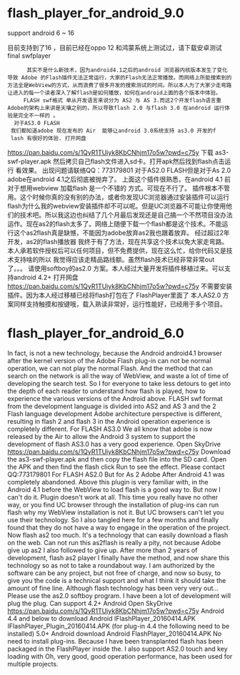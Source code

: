 # flash_player_for_android_9.0
support android  6 ~ 16

目前支持到了16 ，目前已经在oppo 12 和鸿蒙系统上测试过，请下载安卓测试final swfplayer


          其实不是什么新技术，因为android4.1之后的android 浏览器内核版本发生了变化导致 Adobe 的Flash插件无法正常运行，大家的Flash无法正常播放。而网络上所能搜索到的方法全是WebView的方式，从而浪费了很多开发的搜索测试的时间。所以本人为了大家少走弯路让进入的每一个读者深入了解flash是如何播放，如何在android上面的各个版本中体验。
         FLASH swf格式 单从开发语言来说分为 AS2 与 AS 3.而这2个开发flash语言重Adobe的架构上来讲是天壤之别的，所以导致flash 2.0 与flash 3.0 在android 运行体验是完全不一样的 。
      对于AS3.0 FLASH
     我们都知道adobe 现在发布的 Air  能够让android 3.0系统支持 as3.0 开发的f
     lash 有很好的体验. 打开网盘
https://pan.baidu.com/s/1QyR1TUiyk8KbCNhjm17o5w?pwd=c75y
 下载 as3-swf-player.apk  然后拷贝自己flash文件进入sd卡。打开apk然后找到flash点击运行 看效果。 出现问题请联络QQ：773179801
 对于AS2.0 FLASH但是对于As 2.0 adobe在android 4.1之后彻底被抛弃了。
上面这个插件很熟悉，在android 4.1 前对于想用webview 加载flash 是一个不错的 方式。可现在不行了。 插件根本不管用。这个时候你真的没有别的办法，或者你发现UC浏览器通过安装插件可以运行flash为什么我的webview安装插件却不可以呢。但是UC浏览器不可能让你使用他们的技术吧。所以我这边也纠结了几个月最后发现还是自己搞一个不然项目没办法运作。现在as2的flash太多了。网络上随便下载一个flash都是这个技术。不能运行这个as2flash真是缺憾，不能因为adobe放弃as2我也跟着放弃。
 经过超过2年开发，as2的flash播放器 我终于有了方法，现在共享这个技术以免大家走弯路。
本人承若软件授权后可以任何项目，但不免费提供，现在这么忙，给你代码又是技术支持啥的所以 我觉得应该走精品路线额。虽然flash技术已经非常非常out了。。。
请使用softboy的as2.0 方案。本人经过大量开发将插件移植过来。可以支持android 4.2+ 
打开网盘  https://pan.baidu.com/s/1QyR1TUiyk8KbCNhjm17o5w?pwd=c75y
不需要安装插件。因为本人经过移植已经将flash打包在了 FlashPlayer里面了  本人AS2.0 方案同样支持触摸和按键哦，载入熟读非常好，运行性能好，已经用于多个项目。


# flash_player_for_android_6.0
In fact, is not a new technology, because the Android android4.1 browser after the kernel version of the Adobe Flash plug-in can not be normal operation, we can not play the normal Flash. And the method that can search on the network is all the way of WebView, and waste a lot of time of developing the search test. So I for everyone to take less detours to get into the depth of each reader to understand how flash is played, how to experience the various versions of the Android above.
FLASH swf format from the development language is divided into AS2 and AS 3 and the 2 Flash language development Adobe architecture perspective is different, resulting in flash 2 and flash 3 in the Android operation experience is completely different.
For FLASH AS3.0
We all know that adobe is now released by the Air to allow the Android 3 system to support the development of flash AS3.0 has a very good experience.
Open SkyDrive
https://pan.baidu.com/s/1QyR1TUiyk8KbCNhjm17o5w?pwd=c75y
Download the as3-swf-player.apk and then copy the flash file into the SD card. Open the APK and then find the flash click Run to see the effect.
Please contact QQ:773179801
For FLASH AS2.0
But for As 2 Adobe After Android 4.1 was completely abandoned.
Above this plugin is very familiar with, in the Android 4.1 before the WebView to load flash is a good way to. But now I can't do it. Plugin doesn't work at all. This time you really have no other way, or you find UC browser through the installation of plug-ins can run flash why my WebView installation is not it. But UC browsers can't let you use their technology. So I also tangled here for a few months and finally found that they do not have a way to engage in the operation of the project. Now flash as2 too much. It's a technology that can easily download a flash on the web. Can not run this as2flash is really a pity, not because Adobe give up as2 I also followed to give up.
After more than 2 years of development, flash as2 player I finally have the method, and now share this technology so as not to take a roundabout way.
I am authorized by the software can be any project, but not free of charge, and now so busy, to give you the code is a technical support and what I think it should take the amount of fine line. Although flash technology has been very very out...
Please use the as2.0 softboy program. I have been a lot of development will plug the plug. Can support 4.2+ Android
Open SkyDrive https://pan.baidu.com/s/1QyR1TUiyk8KbCNhjm17o5w?pwd=c75y
Android 4.4 and below to download Android
IFlashPlayer_20160414.APK
IFlashPlayer_Plugin_20160414.APK (for plug-in 4.4 the following need to be installed)
5.0+ Android download Android
FlashPlayer_20160414.APK
No need to install plug-ins. Because I have been transplanted flash has been packaged in the FlashPlayer inside the.
I also support AS2.0 touch and key loading with Oh, very good, good operation performance, has been used for multiple projects.

